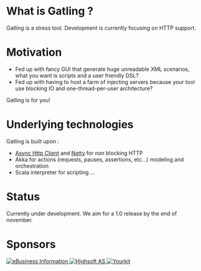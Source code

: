 # What is Gatling ?

Gatling is a stress tool.
Development is currently focusing on HTTP support.

# Motivation

* Fed up with fancy GUI that generate huge unreadable XML scenarios, what you want is scripts and a user friendly DSL?
* Fed up with having to host a farm of injecting servers because your tool use blocking IO and one-thread-per-user architecture?

Gatling is for you!

# Underlying technologies

Gatling is built upon :

* [Async Http Client](https://github.com/sonatype/async-http-client) and [Netty](http://www.jboss.org/netty) for non blocking HTTP
* Akka for actions (requests, pauses, assertions, etc...) modeling and orchestration
* Scala interpreter for scripting
...


# Status
Currently under development.
We aim for a 1.0 release by the end of november.

# Sponsors

[![eBusiness Information](https://github.com/excilys/gatling/wiki/img/ebi_logo.png) ![Highsoft AS](https://github.com/excilys/gatling/wiki/img/highsoft_logo.png) ![Yourkit](https://github.com/excilys/gatling/wiki/img/yourkit_logo.png)](https://github.com/excilys/gatling/wiki/Sponsors)
